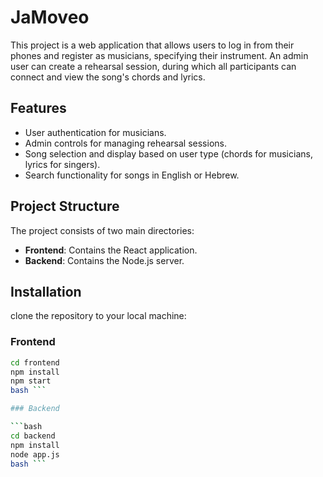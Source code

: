 # JaMoveo

This project is a web application that allows users to log in from their phones and register as musicians, specifying their instrument. An admin user can create a rehearsal session, during which all participants can connect and view the song's chords and lyrics.

## Features

- User authentication for musicians.
- Admin controls for managing rehearsal sessions.
- Song selection and display based on user type (chords for musicians, lyrics for singers).
- Search functionality for songs in English or Hebrew.

## Project Structure

The project consists of two main directories:

- **Frontend**: Contains the React application.
- **Backend**: Contains the Node.js server.

## Installation

clone the repository to your local machine:

### Frontend

```bash
cd frontend
npm install
npm start
bash ```

### Backend

```bash
cd backend
npm install
node app.js
bash ```
